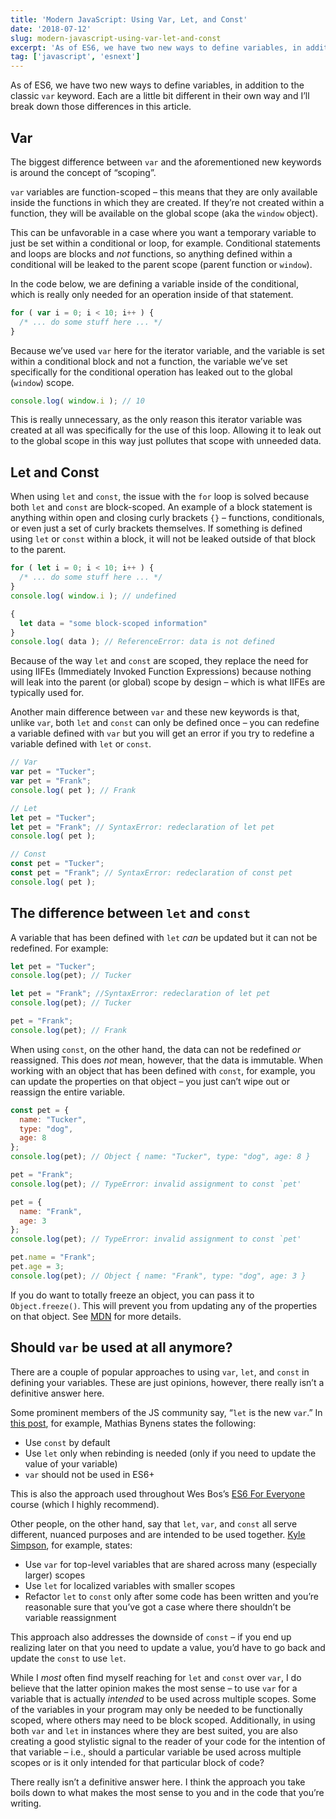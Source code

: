 ```yaml
---
title: 'Modern JavaScript: Using Var, Let, and Const'
date: '2018-07-12'
slug: modern-javascript-using-var-let-and-const
excerpt: 'As of ES6, we have two new ways to define variables, in addition to the classic var keyword. Each are a little bit different in their own way and I’ll break down those differences in this article.'
tag: ['javascript', 'esnext']
---
```


As of ES6, we have two new ways to define variables, in addition to the classic `var` keyword. Each are a little bit different in their own way and I’ll break down those differences in this article.

Var
---

The biggest difference between `var` and the aforementioned new keywords is around the concept of “scoping”.

`var` variables are function-scoped – this means that they are only available inside the functions in which they are created. If they’re not created within a function, they will be available on the global scope (aka the `window` object).

This can be unfavorable in a case where you want a temporary variable to just be set within a conditional or loop, for example. Conditional statements and loops are blocks and *not* functions, so anything defined within a conditional will be leaked to the parent scope (parent function or `window`).

In the code below, we are defining a variable inside of the conditional, which is really only needed for an operation inside of that statement.

```javascript
for ( var i = 0; i < 10; i++ ) {
  /* ... do some stuff here ... */
}
```

Because we’ve used `var` here for the iterator variable, and the variable is set within a conditional block and not a function, the variable we’ve set specifically for the conditional operation has leaked out to the global (`window`) scope.

```javascript
console.log( window.i ); // 10

```

This is really unnecessary, as the only reason this iterator variable was created at all was specifically for the use of this loop. Allowing it to leak out to the global scope in this way just pollutes that scope with unneeded data.

Let and Const
-------------

When using `let` and `const`, the issue with the `for` loop is solved because both `let` and `const` are block-scoped. An example of a block statement is anything within open and closing curly brackets `{}` – functions, conditionals, or even just a set of curly brackets themselves. If something is defined using `let` or `const` within a block, it will not be leaked outside of that block to the parent.

```javascript
for ( let i = 0; i < 10; i++ ) {
  /* ... do some stuff here ... */
}
console.log( window.i ); // undefined

{
  let data = "some block-scoped information"
}
console.log( data ); // ReferenceError: data is not defined
```

Because of the way `let` and `const` are scoped, they replace the need for using IIFEs (Immediately Invoked Function Expressions) because nothing will leak into the parent (or global) scope by design – which is what IIFEs are typically used for.

Another main difference between `var` and these new keywords is that, unlike `var`, both `let` and `const` can only be defined once – you can redefine a variable defined with `var` but you will get an error if you try to redefine a variable defined with `let` or `const`.

```javascript
// Var
var pet = "Tucker";
var pet = "Frank";
console.log( pet ); // Frank

// Let
let pet = "Tucker";
let pet = "Frank"; // SyntaxError: redeclaration of let pet
console.log( pet );

// Const
const pet = "Tucker";
const pet = "Frank"; // SyntaxError: redeclaration of const pet
console.log( pet );
```

The difference between `let` and `const`
----------------------------------------

A variable that has been defined with `let` *can* be updated but it can not be redefined. For example:

```javascript
let pet = "Tucker";
console.log(pet); // Tucker

let pet = "Frank"; //SyntaxError: redeclaration of let pet
console.log(pet); // Tucker

pet = "Frank";
console.log(pet); // Frank
```

When using `const`, on the other hand, the data can not be redefined *or* reassigned. This does *not* mean, however, that the data is immutable. When working with an object that has been defined with `const`, for example, you can update the properties on that object – you just can’t wipe out or reassign the entire variable.

```javascript
const pet = {
  name: "Tucker",
  type: "dog",
  age: 8
};
console.log(pet); // Object { name: "Tucker", type: "dog", age: 8 }

pet = "Frank";
console.log(pet); // TypeError: invalid assignment to const `pet'

pet = {
  name: "Frank",
  age: 3
};
console.log(pet); // TypeError: invalid assignment to const `pet'

pet.name = "Frank";
pet.age = 3;
console.log(pet); // Object { name: "Frank", type: "dog", age: 3 }
```

If you do want to totally freeze an object, you can pass it to `Object.freeze()`. This will prevent you from updating any of the properties on that object. See [MDN](https://developer.mozilla.org/en-US/docs/Web/JavaScript/Reference/Global_Objects/Object/freeze) for more details.

Should `var` be used at all anymore?
------------------------------------

There are a couple of popular approaches to using `var`, `let`, and `const` in defining your variables. These are just opinions, however, there really isn’t a definitive answer here.

Some prominent members of the JS community say, “`let` is the new `var`.” In [this post](https://mathiasbynens.be/notes/es6-const), for example, Mathias Bynens states the following:

- Use `const` by default
- Use `let` only when rebinding is needed (only if you need to update the value of your variable)
- `var` should not be used in ES6+

This is also the approach used throughout Wes Bos’s [ES6 For Everyone](https://es6.io/) course (which I highly recommend).

Other people, on the other hand, say that `let`, `var`, and `const` all serve different, nuanced purposes and are intended to be used together. [Kyle Simpson](https://me.getify.com/), for example, states:

- Use `var` for top-level variables that are shared across many (especially larger) scopes
- Use `let` for localized variables with smaller scopes
- Refactor `let` to `const` only after some code has been written and you’re reasonable sure that you’ve got a case where there shouldn’t be variable reassignment

This approach also addresses the downside of `const` – if you end up realizing later on that you need to update a value, you’d have to go back and update the `const` to use `let`.

While I *most* often find myself reaching for `let` and `const` over `var`, I do believe that the latter opinion makes the most sense – to use `var` for a variable that is actually *intended* to be used across multiple scopes. Some of the variables in your program may only be needed to be functionally scoped, where others may need to be block scoped. Additionally, in using both `var` and `let` in instances where they are best suited, you are also creating a good stylistic signal to the reader of your code for the intention of that variable – i.e., should a particular variable be used across multiple scopes or is it only intended for that particular block of code?

There really isn’t a definitive answer here. I think the approach you take boils down to what makes the most sense to you and in the code that you’re writing.